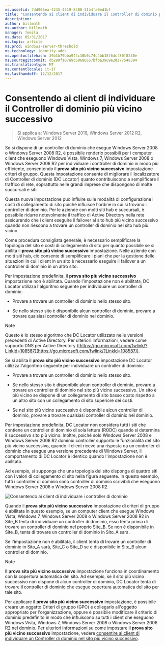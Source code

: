 ```yaml
---
ms.assetid: 7dd905ea-4235-4519-8400-31b4fa0ed1bf
title: "Consentendo ai client di individuare il Controller di dominio più vicino successivo"
description: 
author: billmath
ms.author: billmath
manager: femila
ms.date: 05/31/2017
ms.topic: article
ms.prod: windows-server-threshold
ms.technology: identity-adds
ms.openlocfilehash: 39b1b79bba944c10b0c74c4bb18f6dcf80f8230e
ms.sourcegitcommit: db290fa07e9d50686667bfba3969e20377548504
ms.translationtype: MT
ms.contentlocale: it-IT
ms.lasthandoff: 12/12/2017
---
```

# <a name="enabling-clients-to-locate-the-next-closest-domain-controller"></a>Consentendo ai client di individuare il Controller di dominio più vicino successivo

>Si applica a: Windows Server 2016, Windows Server 2012 R2, Windows Server 2012

Se si dispone di un controller di dominio che esegue Windows Server 2008 o Windows Server 2008 R2, è possibile renderlo possibili per i computer client che eseguono Windows Vista, Windows 7, Windows Server 2008 o Windows Server 2008 R2 per individuare i controller di dominio in modo più efficiente, consentendo il **prova sito più vicino successivo** impostazione criteri di gruppo. Questa impostazione consente di migliorare il localizzatore di Controller di dominio (DC Locator) quanto contribuiscono a semplificare il traffico di rete, soprattutto nelle grandi imprese che dispongono di molte succursali e siti.  
  
Questa nuova impostazione può influire sulle modalità di configurazione i costi di collegamento di sito poiché influisce l'ordine in cui si trovano i controller di dominio. Per le aziende con molti siti hub e succursali, è possibile ridurre notevolmente il traffico di Active Directory nella rete assicurando che i client eseguire il failover al sito hub più vicino successivo quando non riescono a trovare un controller di dominio nel sito hub più vicino.  
  
Come procedura consigliata generale, è necessario semplificare la topologia del sito e costi di collegamento di sito per quanto possibile se si abilita il **prova sito più vicino successivo** impostazione. Nelle aziende con molti siti hub, ciò consente di semplificare i piani che per la gestione delle situazioni in cui i client in un sito è necessario eseguire il failover a un controller di dominio in un altro sito.  
  
Per impostazione predefinita, il **prova sito più vicino successivo** impostazione non è abilitata. Quando l'impostazione non è abilitata, DC Locator utilizza l'algoritmo seguente per individuare un controller di dominio:  
  
-   Provare a trovare un controller di dominio nello stesso sito.  
  
-   Se nello stesso sito è disponibile alcun controller di dominio, provare a trovare qualsiasi controller di dominio nel dominio.  
  
> [!NOTE]  
> Questo è lo stesso algoritmo che DC Locator utilizzato nelle versioni precedenti di Active Directory. Per ulteriori informazioni, vedere come supporto DNS per Active Directory ([https://go.microsoft.com/fwlink/?LinkId=108587](https://go.microsoft.com/fwlink/?LinkId=108587)).  
  
Se si abilita il **prova sito più vicino successivo** impostazione DC Locator utilizza l'algoritmo seguente per individuare un controller di dominio:  
  
-   Provare a trovare un controller di dominio nello stesso sito.  
  
-   Se nello stesso sito è disponibile alcun controller di dominio, provare a trovare un controller di dominio nel sito più vicino successivo. Un sito è più vicino se dispone di un collegamento di sito basso costo rispetto a un altro sito con un collegamento di sito superiore dei costi.  
  
-   Se nel sito più vicino successivo è disponibile alcun controller di dominio, provare a trovare qualsiasi controller di dominio nel dominio.  
  
Per impostazione predefinita, DC Locator non considera tutti i siti che contiene un controller di dominio di sola lettura (RODC) quando si determina il successivo sito più vicino. Inoltre, poiché solo Windows Server 2008 e Windows Server 2008 R2 dominio controller supporto le funzionalità del sito più vicino successivo, quando il client riceve una risposta da un controller di dominio che esegue una versione precedente di Windows Server, il comportamento di DC Locator è identico quando l'impostazione non è abilitato.  
  
Ad esempio, si supponga che una topologia del sito disponga di quattro siti con i valori di collegamento di sito nella figura seguente. In questo esempio, tutti i controller di dominio sono controller di dominio scrivibili che eseguono Windows Server 2008 o Windows Server 2008 R2.  
  
![Consentendo ai client di individuare i controller di dominio](media/Enabling-Clients-to-Locate-the-Next-Closest-Domain-Controller/beff4087-fb2a-463b-96ac-d440a9e29b75.gif)  
  
Quando il **prova sito più vicino successivo** impostazione di criteri di gruppo è abilitata in questo esempio, se un computer client che esegue Windows Vista, Windows 7, Windows Server 2008 o Windows Server 2008 R2 in Site_B tenta di individuare un controller di dominio, esso tenta prima di trovare un controller di dominio nel proprio Site_B. Se non è disponibile in Site_B, tenta di trovare un controller di dominio in Sito_A sarà.  
  
Se l'impostazione non è abilitata, il client tenta di trovare un controller di dominio in Sito_A sarà, Site_C o Site_D se è disponibile in Site_B alcun controller di dominio.  
  
> [!NOTE]  
> Il **prova sito più vicino successivo** impostazione funziona in coordinamento con la copertura automatica del sito. Ad esempio, se il sito più vicino successivo non dispone di alcun controller di dominio, DC Locator tenta di trovare il controller di dominio che esegue copertura automatica del sito per tale sito.  
  
Per applicare il **prova sito più vicino successivo** impostazione, è possibile creare un oggetto Criteri di gruppo (GPO) e collegarlo all'oggetto appropriato per l'organizzazione, oppure è possibile modificare il criterio di dominio predefinito in modo che influiscono su tutti i client che eseguono Windows Vista, Windows 7, Windows Server 2008 o Windows Server 2008 R2 nel dominio. Per ulteriori informazioni su come impostare il **prova sito più vicino successivo** impostazione, vedere [consentire ai client di individuare un Controller di dominio nel sito più vicino successivo](https://technet.microsoft.com/library/cc772592.aspx).  
  


